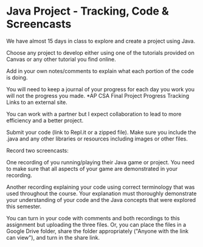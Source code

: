 # Java Project - Tracking, Code & Screencasts

We have almost 15 days in class to explore and create a project using Java.

Choose any project to develop either using one of the tutorials provided on Canvas or any other tutorial you find online.

Add in your own notes/comments to explain what each portion of the code is doing.

You will need to keep a journal of your progress for each day you work you will not the progress you made. *AP CSA Final Project Progress Tracking
Links to an external site.

You can work with a partner but I expect collaboration to lead to more efficiency and a better project.

Submit your code (link to Repl.it or a zipped file). Make sure you include the .java and any other libraries or resources including images or other files.

Record two screencasts:

  One recording of you running/playing their Java game or project. You need to make sure that all aspects of your game are demonstrated in your recording.
  
  Another recording explaining your code using correct terminology that was used throughout the course. Your explanation must thoroughly demonstrate your understanding of your code and the Java concepts that were explored this semester.
  
  You can turn in your code with comments and both recordings to this assignment but uploading the three files. Or, you can place the files in a Google Drive folder, share the folder appropriately ("Anyone with the link can view"), and turn in the share link.

